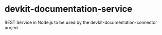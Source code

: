 devkit-documentation-service
============================

REST Service in Node.js to be used by the devkit-documentation-connector project
